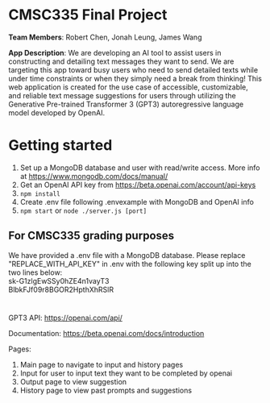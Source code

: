 ﻿# CMSC335 Final Project

**Team Members**: Robert Chen, Jonah Leung, James Wang

**App Description**: We are developing an AI tool to assist users in constructing and detailing text messages they want to send. We are targeting this app toward busy users who need to send detailed texts while under time constraints or when they simply need a break from thinking!
This web application is created for the use case of accessible, customizable, and reliable text message suggestions for users through utilizing the Generative Pre-trained Transformer 3 (GPT3) autoregressive language model developed by OpenAI. 

# Getting started

1. Set up a MongoDB database and user with read/write access. More info at https://www.mongodb.com/docs/manual/
2. Get an OpenAI API key from https://beta.openai.com/account/api-keys
3. `npm install`
4. Create .env file following .envexample with MongoDB and OpenAI info
5. `npm start` or `node ./server.js [port]`

## For CMSC335 grading purposes
We have provided a .env file with a MongoDB database.
Please replace "REPLACE_WITH_API_KEY" in .env with the following key split up into the two lines below:  
sk-G1zlgEwSSy0hZE4n1vayT3  
BlbkFJf09r8BGOR2HpthXhRSlR


#

GPT3 API:
https://openai.com/api/

Documentation:
https://beta.openai.com/docs/introduction

Pages: 
1) Main page to navigate to input and history pages
2) Input for user to input text they want to be completed by openai
3) Output page to view suggestion
4) History page to view past prompts and suggestions

